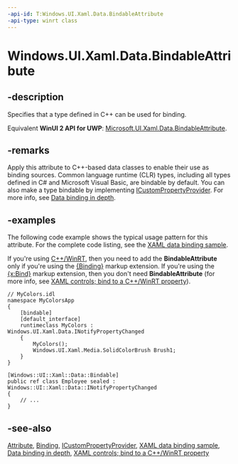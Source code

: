 ```yaml
---
-api-id: T:Windows.UI.Xaml.Data.BindableAttribute
-api-type: winrt class
---
```


<!-- Class syntax.
public class BindableAttribute : System.Attribute
-->

# Windows.UI.Xaml.Data.BindableAttribute

## -description
Specifies that a type defined in C++ can be used for binding.

Equivalent **WinUI 2 API for UWP**: [Microsoft.UI.Xaml.Data.BindableAttribute](/windows/winui/api/microsoft.ui.xaml.data.bindableattribute).

## -remarks
Apply this attribute to C++-based data classes to enable their use as binding sources. Common language runtime (CLR) types, including all types defined in C# and Microsoft Visual Basic, are bindable by default. You can also make a type bindable by implementing [ICustomPropertyProvider](icustompropertyprovider.md). For more info, see [Data binding in depth](/windows/uwp/data-binding/data-binding-in-depth).

## -examples
The following code example shows the typical usage pattern for this attribute. For the complete code listing, see the [XAML data binding sample](https://github.com/Microsoft/Windows-universal-samples/tree/master/Samples/XamlBind).

If you're using [C++/WinRT](/windows/uwp/cpp-and-winrt-apis/intro-to-using-cpp-with-winrt), then you need to add the **BindableAttribute** only if you're using the [{Binding}](/windows/uwp/xaml-platform/binding-markup-extension) markup extension. If you're using the [{x:Bind}](/windows/uwp/xaml-platform/x-bind-markup-extension) markup extension, then you don't need **BindableAttribute** (for more info, see [XAML controls; bind to a C++/WinRT property](/windows/uwp/cpp-and-winrt-apis/binding-property)).

```cppwinrt
// MyColors.idl
namespace MyColorsApp
{
    [bindable]
    [default_interface]
    runtimeclass MyColors : Windows.UI.Xaml.Data.INotifyPropertyChanged
    {
        MyColors();
        Windows.UI.Xaml.Media.SolidColorBrush Brush1;
    }
}
```

```cppcx
[Windows::UI::Xaml::Data::Bindable]
public ref class Employee sealed : Windows::UI::Xaml::Data::INotifyPropertyChanged
{
    // ...
}
```

## -see-also
[Attribute](/dotnet/api/system.attribute?view=dotnet-uwp-10.0&preserve-view=true), [Binding](binding.md), [ICustomPropertyProvider](icustompropertyprovider.md), [XAML data binding sample](https://github.com/Microsoft/Windows-universal-samples/tree/master/Samples/XamlBind), [Data binding in depth](/windows/uwp/data-binding/data-binding-in-depth), [XAML controls; bind to a C++/WinRT property](/windows/uwp/cpp-and-winrt-apis/binding-property)
